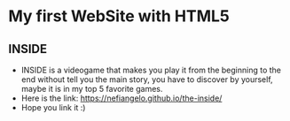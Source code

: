 # My first WebSite with HTML5

## INSIDE 

- INSIDE is a videogame that makes you play it from the beginning to the end without tell you the main story, you have to discover by yourself, maybe it is in my top 5 favorite games.
- Here is the link: https://nefiangelo.github.io/the-inside/
- Hope you link it :)

